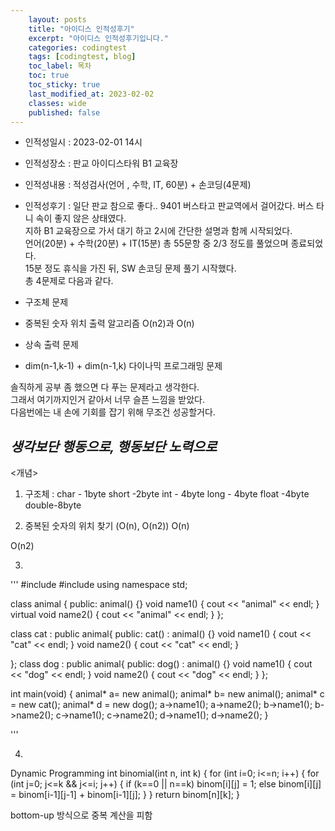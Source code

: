 ```yaml
---
    layout: posts
    title: "아이디스 인적성후기"
    excerpt: "아이디스 인적성후기입니다."
    categories: codingtest
    tags: [codingtest, blog]
    toc_label: 목차
    toc: true
    toc_sticky: true
    last_modified_at: 2023-02-02
    classes: wide
    published: false
---
```


- 인적성일시 : 2023-02-01 14시  
- 인적성장소 : 판교 아이디스타워 B1 교육장 
- 인적성내용 : 적성검사(언어 , 수학, IT, 60분) + 손코딩(4문제)
- 인적성후기 : 일단 판교 참으로 좋다..
9401 버스타고 판교역에서 걸어갔다. 버스 타니 속이 좋지 않은 상태였다.  
지하 B1 교육장으로 가서 대기 하고 2시에 간단한 설명과 함께 시작되었다.  
언어(20분) + 수학(20분) + IT(15분) 총 55문항 중 2/3 정도를 풀었으며 종료되었다.  
15분 정도 휴식을 가진 뒤, SW 손코딩 문제 풀기 시작했다.  
총 4문제로 다음과 같다.  

- 구조체 문제  
- 중복된 숫자 위치 출력 알고리즘 O(n2)과 O(n)  
- 상속 출력 문제  
- dim(n-1,k-1) + dim(n-1,k) 다이나믹 프로그래밍 문제  

솔직하게 공부 좀 했으면 다 푸는 문제라고 생각한다.  
그래서 여기까지인거 같아서 너무 슬픈 느낌을 받았다.  
다음번에는 내 손에 기회를 잡기 위해 무조건 성공할거다.  

*생각보단 행동으로, 행동보단 노력으로*  
------------------------------------------------------
<개념>
1. 구조체 : 
char - 1byte
short -2byte
int -  4byte
long - 4byte
float -4byte
double-8byte


2. 중복된 숫자의 위치 찾기 (O(n), O(n2))
O(n)

O(n2)


3. 
'''
#include <iostream>
#include <vector>
using namespace std;

class animal {
public:
    animal() {}
    void name1() { cout << "animal" << endl; }
    virtual void name2() { cout << "animal" << endl; }
};

class cat : public animal{
public:
    cat() : animal() {}
    void name1() { cout << "cat" << endl; }
    void name2() { cout << "cat" << endl; }

};
class dog : public animal{
public:
    dog() : animal() {}
    void name1() { cout << "dog" << endl; }
    void name2() { cout << "dog" << endl; }
};

int main(void) {
    animal* a= new animal();
    animal* b= new animal();
    animal* c = new cat();
    animal* d = new dog();
    a->name1();
    a->name2();
    b->name1();
    b->name2();
    c->name1();
    c->name2();
    d->name1();
    d->name2();
}

'''

4. 

Dynamic Programming
int binomial(int n, int k)
{
         for (int i=0; i<=n; i++) {
             for (int j=0; j<=k && j<=i; j++) {
                 if (k==0 || n==k)
                     binom[i][j] = 1;
                 else
                     binom[i][j] = binom[i-1][j-1] + binom[i-1][j];
                 }
         }
         return binom[n][k];
}

bottom-up 방식으로 중복 계산을 피함 